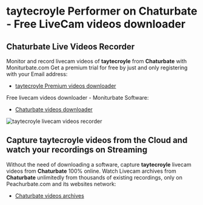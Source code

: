 # taytecroyle Performer on Chaturbate - Free LiveCam videos downloader

## Chaturbate Live Videos Recorder

Monitor and record livecam videos of **taytecroyle** from **Chaturbate** with Moniturbate.com
Get a premium trial for free by just and only registering with your Email address:
* [taytecroyle Premium videos downloader](https://moniturbate.com/request-demo-licence-key.html)

Free livecam videos downloader - Moniturbate Software:
* [Chaturbate videos downloader](https://moniturbate.com/moniturbate-download-software.html)

![taytecroyle livecam videos recorder](https://peachurnet.com/templates/moniturbate-software.png)


## Capture taytecroyle videos from the Cloud and watch your recordings on Streaming

Without the need of downloading a software, capture **taytecroyle** livecam videos from **Chaturbate** 100% online.
Watch Livecam archives from **Chaturbate** unlimitedly from thousands of existing recordings, only on Peachurbate.com and its websites network:
* [Chaturbate videos archives](https://peachurnet.com/)